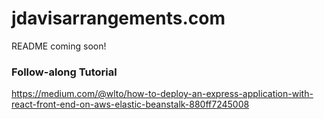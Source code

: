 # jdavisarrangements.com
README coming soon!

### Follow-along Tutorial
https://medium.com/@wlto/how-to-deploy-an-express-application-with-react-front-end-on-aws-elastic-beanstalk-880ff7245008
